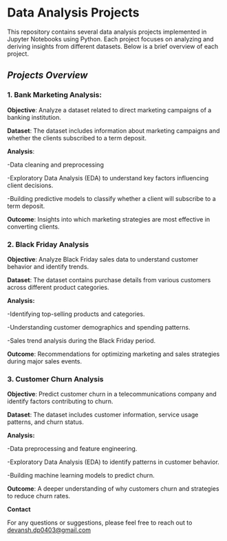 # Data Analysis Projects

This repository contains several data analysis projects implemented in Jupyter Notebooks using Python. Each project focuses on analyzing and deriving insights from different datasets. Below is a brief overview of each project.

## ***Projects Overview***

### **1. Bank Marketing Analysis:**
   
**Objective**: Analyze a dataset related to direct marketing campaigns of a banking institution.

**Dataset**: The dataset includes information about marketing campaigns and whether the clients subscribed to a term deposit.

**Analysis**:

-Data cleaning and preprocessing

-Exploratory Data Analysis (EDA) to understand key factors influencing client decisions.

-Building predictive models to classify whether a client will subscribe to a term deposit.

**Outcome**: Insights into which marketing strategies are most effective in converting clients.

### **2. Black Friday Analysis**

**Objective**: Analyze Black Friday sales data to understand customer behavior and identify trends.

**Dataset**: The dataset contains purchase details from various customers across different product categories.

**Analysis:**

-Identifying top-selling products and categories.

-Understanding customer demographics and spending patterns.

-Sales trend analysis during the Black Friday period.

**Outcome**: Recommendations for optimizing marketing and sales strategies during major sales events.

### **3. Customer Churn Analysis**

**Objective**: Predict customer churn in a telecommunications company and identify factors contributing to churn.

**Dataset**: The dataset includes customer information, service usage patterns, and churn status.

**Analysis:**

-Data preprocessing and feature engineering.

-Exploratory Data Analysis (EDA) to identify patterns in customer behavior.

-Building machine learning models to predict churn.

**Outcome**: A deeper understanding of why customers churn and strategies to reduce churn rates.



**Contact**

For any questions or suggestions, please feel free to reach out to devansh.dp0403@gmail.com
